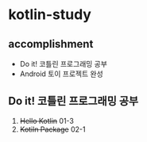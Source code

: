 # kotlin-study

## accomplishment
 - Do it! 코틀린 프로그래밍 공부 
 - Android 토이 프로젝트 완성

## Do it! 코틀린 프로그래밍 공부
 1. ~~Hello Kotlin~~ 01-3
 2. ~~Kotiln Package~~ 02-1